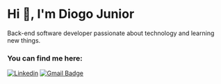 # Hi 👋, I'm Diogo Junior

Back-end software developer passionate about technology and learning new things.

<h3>You can find me here:</h3>

[![Linkedin](https://img.shields.io/badge/-diogojunior-blue?style=flat-square&logo=Linkedin&logoColor=white&link=https://www.linkedin.com/in/diogojunior-dev/)](LINK-DO-SEU-LINKEDIN)
[![Gmail Badge](https://img.shields.io/badge/-diogojunior.dev@email.com-006bed?style=flat-square&logo=Gmail&logoColor=white&link=mailto:diogojunior.dev@gmail.com)](mailto:SEU-EMAIL)
